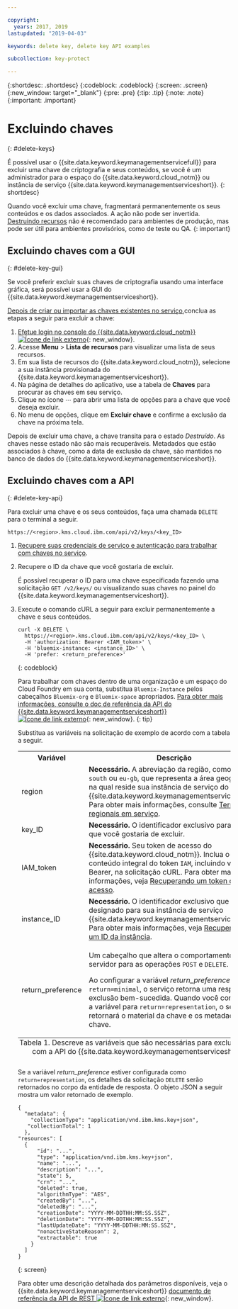 ```yaml
---

copyright:
  years: 2017, 2019
lastupdated: "2019-04-03"

keywords: delete key, delete key API examples

subcollection: key-protect

---
```


{:shortdesc: .shortdesc}
{:codeblock: .codeblock}
{:screen: .screen}
{:new_window: target="_blank"}
{:pre: .pre}
{:tip: .tip}
{:note: .note}
{:important: .important}

# Excluindo chaves
{: #delete-keys}

É possível usar o {{site.data.keyword.keymanagementservicefull}} para excluir uma chave de criptografia e seus conteúdos, se você é um administrador para o espaço do {{site.data.keyword.cloud_notm}} ou instância de serviço {{site.data.keyword.keymanagementserviceshort}}.
{: shortdesc}

Quando você excluir uma chave, fragmentará permanentemente os seus conteúdos e os dados associados. A ação não pode ser invertida. [Destruindo recursos](/docs/services/key-protect?topic=key-protect-security-and-compliance#data-deletion) não é recomendado para ambientes de produção, mas pode ser útil para ambientes provisórios, como de teste ou QA.
{: important}

## Excluindo chaves com a GUI
{: #delete-key-gui}

Se você preferir excluir suas chaves de criptografia usando uma interface gráfica, será possível usar a GUI do {{site.data.keyword.keymanagementserviceshort}}.

[Depois de criar ou importar as chaves existentes no serviço](/docs/services/key-protect?topic=key-protect-create-root-keys),conclua as etapas a seguir para excluir a chave:

1. [Efetue login no console do {{site.data.keyword.cloud_notm}} ![Ícone de link externo](../../icons/launch-glyph.svg "Ícone de link externo")](https://{DomainName}/){: new_window}.
2. Acesse **Menu** &gt; **Lista de recursos** para visualizar uma lista de seus recursos.
3. Em sua lista de recursos do {{site.data.keyword.cloud_notm}}, selecione a sua instância provisionada do {{site.data.keyword.keymanagementserviceshort}}.
4. Na página de detalhes do aplicativo, use a tabela de **Chaves** para procurar as chaves em seu serviço.
5. Clique no ícone ⋯ para abrir uma lista de opções para a chave que você deseja excluir.
6. No menu de opções, clique em **Excluir chave** e confirme a exclusão da chave na próxima tela.

Depois de excluir uma chave, a chave transita para o estado _Destruído_. As chaves nesse estado não são mais recuperáveis. Metadados que estão associados à chave, como a data de exclusão da chave, são mantidos no banco de dados do {{site.data.keyword.keymanagementserviceshort}}.

## Excluindo chaves com a API
{: #delete-key-api}

Para excluir uma chave e os seus conteúdos, faça uma chamada `DELETE` para o terminal a seguir.

```
https://<region>.kms.cloud.ibm.com/api/v2/keys/<key_ID>
```

1. [Recupere suas credenciais de serviço e autenticação para trabalhar com chaves no serviço](/docs/services/key-protect?topic=key-protect-set-up-api).

2. Recupere o ID da chave que você gostaria de excluir.

    É possível recuperar o ID para uma chave especificada fazendo uma solicitação `GET /v2/keys/` ou visualizando suas chaves no painel do {{site.data.keyword.keymanagementserviceshort}}.

3. Execute o comando cURL a seguir para excluir permanentemente a chave e seus conteúdos.

    ```cURL
    curl -X DELETE \
      https://<region>.kms.cloud.ibm.com/api/v2/keys/<key_ID> \
      -H 'authorization: Bearer <IAM_token>' \
      -H 'bluemix-instance: <instance_ID>' \
      -H 'prefer: <return_preference>'
    ```
    {: codeblock}
  
    Para trabalhar com chaves dentro de uma organização e um espaço do Cloud Foundry em sua conta, substitua `Bluemix-Instance` pelos cabeçalhos `Bluemix-org` e `Bluemix-space` apropriados. [Para obter mais informações, consulte o doc de referência da API do {{site.data.keyword.keymanagementserviceshort}} ![Ícone de link externo](../../icons/launch-glyph.svg "Ícone de link externo")](https://{DomainName}/apidocs/key-protect){: new_window}.
    {: tip}

    Substitua as variáveis na solicitação de exemplo de acordo com a tabela a seguir.
    <table>
      <tr>
        <th>Variável</th>
        <th>Descrição</th>
      </tr>
      <tr>
        <td><varname>region</varname></td>
        <td><strong>Necessário.</strong> A abreviação da região, como <code>us-south</code> ou <code>eu-gb</code>, que representa a área geográfica na qual reside sua instância de serviço do {{site.data.keyword.keymanagementserviceshort}}. Para obter mais informações, consulte <a href="/docs/services/key-protect?topic=key-protect-regions#endpoints">Terminais regionais em serviço</a>.</td>
      </tr>
      <tr>
        <td><varname>key_ID</varname></td>
        <td><strong>Necessário.</strong> O identificador exclusivo para a chave que você gostaria de excluir.</td>
      </tr>
      <tr>
        <td><varname>IAM_token</varname></td>
        <td><strong>Necessário.</strong> Seu token de acesso do {{site.data.keyword.cloud_notm}}. Inclua o conteúdo integral do token <code>IAM</code>, incluindo valor Bearer, na solicitação cURL. Para obter mais informações, veja <a href="/docs/services/key-protect?topic=key-protect-retrieve-access-token">Recuperando um token de acesso</a>.</td>
      </tr>
      <tr>
        <td><varname>instance_ID</varname></td>
        <td><strong>Necessário.</strong> O identificador exclusivo que é designado para sua instância de serviço {{site.data.keyword.keymanagementserviceshort}}. Para obter mais informações, veja <a href="/docs/services/key-protect?topic=key-protect-retrieve-instance-ID">Recuperando um ID da instância</a>.</td>
      </tr>
      <tr>
        <td><varname>return_preference</varname></td>
        <td><p>Um cabeçalho que altera o comportamento do servidor para as operações <code>POST</code> e <code>DELETE</code>.</p><p>Ao configurar a variável <em>return_preference</em> para <code>return=minimal</code>, o serviço retorna uma resposta de exclusão bem-sucedida. Quando você configurar a variável para <code>return=representation</code>, o serviço retornará o material da chave e os metadados de chave.</p></td>
      </tr>
      <caption style="caption-side:bottom;">Tabela 1. Descreve as variáveis que são necessárias para excluir chaves com a API do {{site.data.keyword.keymanagementserviceshort}}.</caption>
    </table>

    Se a variável _return_preference_ estiver configurada como `return=representation`, os detalhes da solicitação `DELETE` serão retornados no corpo da entidade de resposta. O objeto JSON a seguir mostra um valor retornado de exemplo.
    ```
    {
      "metadata": {
        "collectionType": "application/vnd.ibm.kms.key+json",
       "collectionTotal": 1
      },
    "resources": [
      {
          "id": "...",
          "type": "application/vnd.ibm.kms.key+json",
          "name": "...",
          "description": "...",
          "state": 5,
          "crn": "...",
          "deleted": true,
          "algorithmType": "AES",
          "createdBy": "...",
          "deletedBy": "...",
          "creationDate": "YYYY-MM-DDTHH:MM:SS.SSZ",
          "deletionDate": "YYYY-MM-DDTHH:MM:SS.SSZ",
          "lastUpdateDate": "YYYY-MM-DDTHH:MM:SS.SSZ",
          "nonactiveStateReason": 2,
          "extractable": true
        }
      ]
    }
    ```
    {: screen}

    Para obter uma descrição detalhada dos parâmetros disponíveis, veja o {{site.data.keyword.keymanagementserviceshort}} [documento de referência da API de REST ![Ícone de link externo](../../icons/launch-glyph.svg "Ícone de link externo")](https://{DomainName}/apidocs/key-protect){: new_window}.
